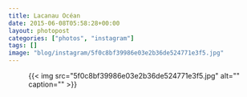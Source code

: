```yaml
---
title: Lacanau Océan
date: 2015-06-08T05:58:28+00:00
layout: photopost
categories: ["photos", "instagram"]
tags: []
image: "blog/instagram/5f0c8bf39986e03e2b36de524771e3f5.jpg"
---
```


<figure class="photo photo--square">
  {{< img src="5f0c8bf39986e03e2b36de524771e3f5.jpg" alt="" caption="" >}}

</figure>


